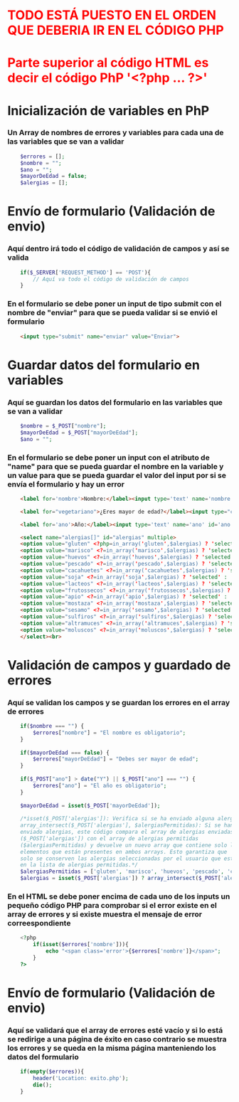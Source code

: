 # <span style="color:red">TODO ESTÁ PUESTO EN EL ORDEN QUE DEBERIA IR EN EL CÓDIGO PHP</span>

# <span style="color:red">Parte superior al código HTML es decir el código PhP '<<span hidden="hidden">¿</span>?php ... ?>'</span>

# Inicialización de variables en PhP
### Un Array de nombres de errores y variables para cada una de las variables que se van a validar
```php
    $errores = [];
    $nombre = "";
    $ano = "";
    $mayorDeEdad = false;
    $alergias = [];
```

# Envío de formulario (Validación de envio)
### Aquí dentro irá todo el código de validación de campos y así se valida
```php
    if($_SERVER['REQUEST_METHOD'] == 'POST'){
        // Aquí va todo el código de validación de campos
    }
```
### En el formulario se debe poner un input de tipo submit con el nombre de "enviar" para que se pueda validar si se envió el formulario
```html
    <input type="submit" name="enviar" value="Enviar">
```

# Guardar datos del formulario en variables
### Aquí se guardan los datos del formulario en las variables que se van a validar
```php
    $nombre = $_POST["nombre"];
    $mayorDeEdad = $_POST["mayorDeEdad"];
    $ano = "";
```
### En el formulario se debe poner un input con el atributo de "name" para que se pueda guardar el nombre en la variable y un value para que se pueda guardar el valor del input por si se envía el formulario y hay un error
```html
    <label for='nombre'>Nombre:</label><input type='text' name='nombre' id='nombre' value="<?=$nombre?>"><br>

    <label for="vegetariano">¿Eres mayor de edad?</label><input type="checkbox" name="mayorDeEdad" id="mayorDeEdad" <php?=($mayorDeEdad) ? 'checked' : ''?> value="Si"><br>

    <label for='ano'>Año:</label><input type='text' name='ano' id='ano' value="<?=$ano?>"><br><label for="alergias">Alergias:</label>

    <select name="alergias[]" id="alergias" multiple>
    <option value="gluten" <?php=in_array('gluten',$alergias) ? 'selected' : ''?>>Gluten</option>
    <option value="marisco" <?=in_array('marisco',$alergias) ? 'selected' : ''?>>Marisco</option>
    <option value="huevos" <?=in_array('huevos',$alergias) ? 'selected' : ''?>>Huevos</option>
    <option value="pescado" <?=in_array('pescado',$alergias) ? 'selected' : ''?>>Pescado</option>
    <option value="cacahuetes" <?=in_array('cacahuetes',$alergias) ? 'selected' : ''?>>Cacahuetes</option>
    <option value="soja" <?=in_array('soja',$alergias) ? 'selected' : ''?>>Soja</option>
    <option value="lacteos" <?=in_array('lacteos',$alergias) ? 'selected' : ''?>>Lácteos</option>
    <option value="frutossecos" <?=in_array('frutossecos',$alergias) ? 'selected' : ''?>>Frutos Secos</option>
    <option value="apio" <?=in_array('apio',$alergias) ? 'selected' : ''?>>Apio</option>
    <option value="mostaza" <?=in_array('mostaza',$alergias) ? 'selected' : ''?>>Mostaza</option>
    <option value="sesamo" <?=in_array('sesamo',$alergias) ? 'selected' : ''?>>Sésamo</option>
    <option value="sulfiros" <?=in_array('sulfiros',$alergias) ? 'selected' : ''?>>Sulfitos</option>
    <option value="altramuces" <?=in_array('altramuces',$alergias) ? 'selected' : ''?>>Altramuces</option>
    <option value="moluscos" <?=in_array('moluscos',$alergias) ? 'selected' : ''?>>Moluscos</option>
    </select><br>
```

# Validación de campos y guardado de errores
### Aquí se validan los campos y se guardan los errores en el array de errores
```php
    if($nombre === "") {
        $errores["nombre"] = "El nombre es obligatorio";
    }
    
    if($mayorDeEdad === false) {
        $errores["mayorDeEdad"] = "Debes ser mayor de edad";
    }
    
    if($_POST["ano"] > date("Y") || $_POST["ano"] === "") {
        $errores["ano"] = "El año es obligatorio";
    }
    
    $mayorDeEdad = isset($_POST['mayorDeEdad']);
    
    /*isset($_POST['alergias']): Verifica si se ha enviado alguna alergia a través del formulario.
    array_intersect($_POST['alergias'], $alergiasPermitidas): Si se han
    enviado alergias, este código compara el array de alergias enviadas
    ($_POST['alergias']) con el array de alergias permitidas
    ($alergiasPermitidas) y devuelve un nuevo array que contiene solo los
    elementos que están presentes en ambos arrays. Esto garantiza que
    solo se conserven las alergias seleccionadas por el usuario que están
    en la lista de alergias permitidas.*/
    $alergiasPermitidas = ['gluten', 'marisco', 'huevos', 'pescado', 'cacahuetes', 'soja', 'lacteos', 'frutossecos', 'apio', 'mostaza', 'sesamo', 'sulfiros', 'altramuces', 'moluscos'];
    $alergias = isset($_POST['alergias']) ? array_intersect($_POST['alergias'], $alergiasPermitidas) : [];
```
### En el HTML se debe poner encima de cada uno de los inputs un pequeño código PHP para comprobar si el error existe en el array de errores y si existe muestra el mensaje de error correespondiente
```php
    <?php
        if(isset($errores['nombre'])){
            echo "<span class='error'>{$errores['nombre']}</span>";
        }
    ?>
```

# Envío de formulario (Validación de envio)
### Aquí se validará que el array de errores esté vacío y si lo está se redirige a una página de éxito en caso contrario se muestra los errores y se queda en la misma página manteniendo los datos del formulario
```php
    if(empty($errores)){
        header('Location: exito.php');
        die();
    }
```